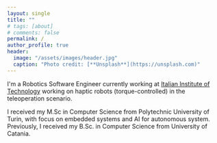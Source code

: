 ```yaml
---
layout: single
title: ""
# tags: [about]
# comments: false
permalink: /
author_profile: true
header:
  image: "/assets/images/header.jpg"
  caption: "Photo credit: [**Unsplash**](https://unsplash.com)"
---
```


I'm a Robotics Software Engineer currently working at [Italian Institute of Technology](https://iit.it) working on haptic robots (torque-controlled) in the teleoperation scenario.

I received my M.Sc in Computer Science from Polytechnic University of Turin, with focus on embedded systems and AI for autonomous system. 
Previously, I received my B.Sc. in Computer Science from University of Catania.
